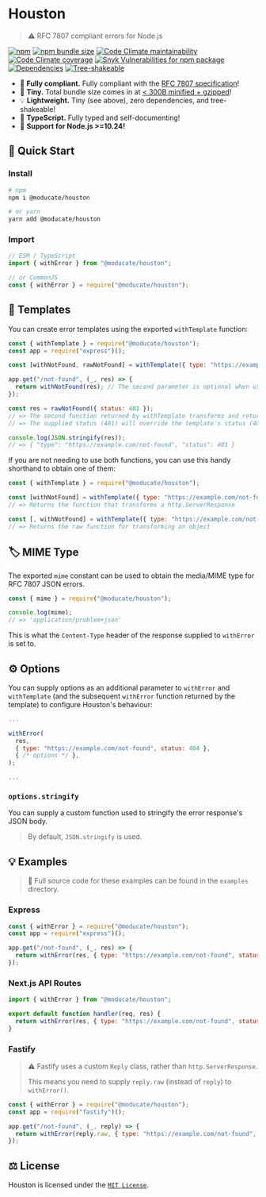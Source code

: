 # Houston

> ⚠ RFC 7807 compliant errors for Node.js

[![npm](https://img.shields.io/npm/v/@moducate/houston?color=blue)](https://npmjs.com/package/@moducate/houston)
[![npm bundle size](https://img.shields.io/bundlephobia/minzip/@moducate/houston)](https://bundlephobia.com/package/moducate/houston)
[![Code Climate maintainability](https://img.shields.io/codeclimate/maintainability/moducate/houston)](https://codeclimate.com/github/moducate/houston)
[![Code Climate coverage](https://img.shields.io/codeclimate/coverage/moducate/houston)](https://codeclimate.com/github/moducate/houston)
[![Snyk Vulnerabilities for npm package](https://img.shields.io/snyk/vulnerabilities/npm/@moducate/houston)](#)
[![Dependencies](https://img.shields.io/badge/dependencies-0-success)](https://www.npmjs.com/package/@moducate/houston?activeTab=dependencies)
[![Tree-shakeable](https://img.shields.io/badge/esm-tree--shakeable-success)](#)

- 📃 **Fully compliant.** Fully compliant with the [RFC 7807 specification](https://datatracker.ietf.org/doc/html/rfc7807)!
- 🐁 **Tiny.** Total bundle size comes in at [< 300B minified + gzipped](https://bundlephobia.com/package/moducate/houston)!
- 💡 **Lightweight.** Tiny (see above), zero dependencies, and tree-shakeable!
- 💪 **TypeScript.** Fully typed and self-documenting!
- 🎉 **Support for Node.js >=10.24!**

## 🚀 Quick Start

### Install

```bash
# npm
npm i @moducate/houston

# or yarn
yarn add @moducate/houston
```

### Import

```js
// ESM / TypeScript
import { withError } from "@moducate/houston";

// or CommonJS
const { withError } = require("@moducate/houston");
```

## 📄 Templates

You can create error templates using the exported `withTemplate` function:

```js
const { withTemplate } = require("@moducate/houston");
const app = require("express")();

const [withNotFound, rawNotFound] = withTemplate({ type: "https://example.com/not-found", status: 404 });

app.get("/not-found", (_, res) => {
  return withNotFound(res); // The second parameter is optional when using templates
});

const res = rawNotFound({ status: 401 });
// => The second function returned by withTemplate transforms and returns an object (decoupled from http.ServerResponse)
// => The supplied status (401) will override the template's status (404)

console.log(JSON.stringify(res));
// => { "type": "https://example.com/not-found", "status": 401 }
```

If you are not needing to use both functions, you can use this handy shorthand to obtain one of them:

```js
const { withTemplate } = require("@moducate/houston");

const [withNotFound] = withTemplate({ type: "https://example.com/not-found", status: 404 });
// => Returns the function that transforms a http.ServerResponse

const [, withNotFound] = withTemplate({ type: "https://example.com/not-found", status: 404 });
// => Returns the raw function for transforming an object
```

## 🏷 MIME Type

The exported `mime` constant can be used to obtain the media/MIME type for RFC 7807 JSON errors.

```js
const { mime } = require("@moducate/houston");

console.log(mime);
// => 'application/problem+json'
```

This is what the `Content-Type` header of the response supplied to `withError` is set to.

## ⚙ Options

You can supply options as an additional parameter to `withError` and `withTemplate` (and the subsequent `withError` function
returned by the template) to configure Houston's behaviour:

```js
...

withError(
  res,
  { type: "https://example.com/not-found", status: 404 },
  { /* options */ },
);

...
```

### `options.stringify`

You can supply a custom function used to stringify the error response's JSON body.

> By default, `JSON.stringify` is used.

## 💡 Examples

> 📁 Full source code for these examples can be found in the `examples` directory.

### Express

```js
const { withError } = require("@moducate/houston");
const app = require("express")();

app.get("/not-found", (_, res) => {
  return withError(res, { type: "https://example.com/not-found", status: 404 });
});
```

### Next.js API Routes

```js
import { withError } from "@moducate/houston";

export default function handler(req, res) {
  return withError(res, { type: "https://example.com/not-found", status: 404 });
}
```

### Fastify

> ⚠ Fastify uses a custom `Reply` class, rather than `http.ServerResponse`.
>
> This means you need to supply `reply.raw` (instead of `reply`) to `withError()`.

```js
const { withError } = require("@moducate/houston");
const app = require("fastify")();

app.get("/not-found", (_, reply) => {
  return withError(reply.raw, { type: "https://example.com/not-found", status: 404 });
});
```

## ⚖ License

Houston is licensed under the [`MIT License`](LICENSE).
